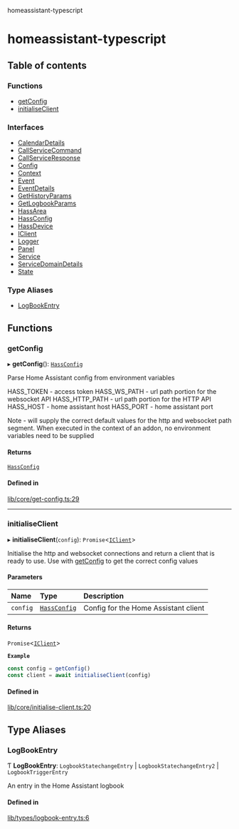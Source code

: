 homeassistant-typescript

# homeassistant-typescript

## Table of contents

### Functions

- [getConfig](README.md#getconfig)
- [initialiseClient](README.md#initialiseclient)

### Interfaces

- [CalendarDetails](interfaces/CalendarDetails.md)
- [CallServiceCommand](interfaces/CallServiceCommand.md)
- [CallServiceResponse](interfaces/CallServiceResponse.md)
- [Config](interfaces/Config.md)
- [Context](interfaces/Context.md)
- [Event](interfaces/Event.md)
- [EventDetails](interfaces/EventDetails.md)
- [GetHistoryParams](interfaces/GetHistoryParams.md)
- [GetLogbookParams](interfaces/GetLogbookParams.md)
- [HassArea](interfaces/HassArea.md)
- [HassConfig](interfaces/HassConfig.md)
- [HassDevice](interfaces/HassDevice.md)
- [IClient](interfaces/IClient.md)
- [Logger](interfaces/Logger.md)
- [Panel](interfaces/Panel.md)
- [Service](interfaces/Service.md)
- [ServiceDomainDetails](interfaces/ServiceDomainDetails.md)
- [State](interfaces/State.md)

### Type Aliases

- [LogBookEntry](README.md#logbookentry)

## Functions

### getConfig

▸ **getConfig**(): [`HassConfig`](interfaces/HassConfig.md)

Parse Home Assistant config from environment variables

HASS_TOKEN - access token
HASS_WS_PATH - url path portion for the websocket API
HASS_HTTP_PATH - url path portion for the HTTP API
HASS_HOST - home assistant host
HASS_PORT - home assistant port

Note - will supply the correct default values for the http and
websocket path segment. When executed in the context of an addon,
no environment variables need to be supplied

#### Returns

[`HassConfig`](interfaces/HassConfig.md)

#### Defined in

[lib/core/get-config.ts:29](https://github.com/benwainwright/hass-ts/blob/847beec/src/lib/core/get-config.ts#L29)

___

### initialiseClient

▸ **initialiseClient**(`config`): `Promise`\<[`IClient`](interfaces/IClient.md)\>

Initialise the http and websocket connections and return a client that is ready
to use. Use with [getConfig](README.md#getconfig) to get the correct config values

#### Parameters

| Name | Type | Description |
| :------ | :------ | :------ |
| `config` | [`HassConfig`](interfaces/HassConfig.md) | Config for the Home Assistant client |

#### Returns

`Promise`\<[`IClient`](interfaces/IClient.md)\>

**`Example`**

```ts
const config = getConfig()
const client = await initialiseClient(config)
```

#### Defined in

[lib/core/initialise-client.ts:20](https://github.com/benwainwright/hass-ts/blob/847beec/src/lib/core/initialise-client.ts#L20)

## Type Aliases

### LogBookEntry

Ƭ **LogBookEntry**: `LogbookStatechangeEntry` \| `LogbookStatechangeEntry2` \| `LogbookTriggerEntry`

An entry in the Home Assistant logbook

#### Defined in

[lib/types/logbook-entry.ts:6](https://github.com/benwainwright/hass-ts/blob/847beec/src/lib/types/logbook-entry.ts#L6)
